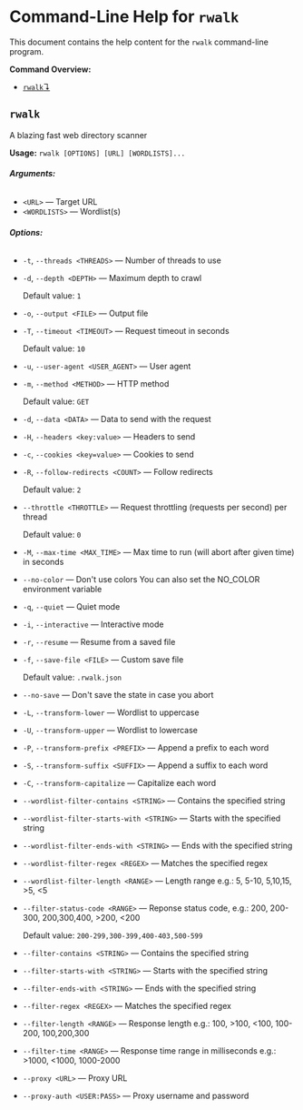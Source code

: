 # Command-Line Help for `rwalk`

This document contains the help content for the `rwalk` command-line program.

**Command Overview:**

* [`rwalk`↴](#rwalk)

## `rwalk`

A blazing fast web directory scanner

**Usage:** `rwalk [OPTIONS] [URL] [WORDLISTS]...`

###### **Arguments:**

* `<URL>` — Target URL
* `<WORDLISTS>` — Wordlist(s)

###### **Options:**

* `-t`, `--threads <THREADS>` — Number of threads to use
* `-d`, `--depth <DEPTH>` — Maximum depth to crawl

  Default value: `1`
* `-o`, `--output <FILE>` — Output file
* `-T`, `--timeout <TIMEOUT>` — Request timeout in seconds

  Default value: `10`
* `-u`, `--user-agent <USER_AGENT>` — User agent
* `-m`, `--method <METHOD>` — HTTP method

  Default value: `GET`
* `-d`, `--data <DATA>` — Data to send with the request
* `-H`, `--headers <key:value>` — Headers to send
* `-c`, `--cookies <key=value>` — Cookies to send
* `-R`, `--follow-redirects <COUNT>` — Follow redirects

  Default value: `2`
* `--throttle <THROTTLE>` — Request throttling (requests per second) per thread

  Default value: `0`
* `-M`, `--max-time <MAX_TIME>` — Max time to run (will abort after given time) in seconds
* `--no-color` — Don't use colors You can also set the NO_COLOR environment variable
* `-q`, `--quiet` — Quiet mode
* `-i`, `--interactive` — Interactive mode
* `-r`, `--resume` — Resume from a saved file
* `-f`, `--save-file <FILE>` — Custom save file

  Default value: `.rwalk.json`
* `--no-save` — Don't save the state in case you abort
* `-L`, `--transform-lower` — Wordlist to uppercase
* `-U`, `--transform-upper` — Wordlist to lowercase
* `-P`, `--transform-prefix <PREFIX>` — Append a prefix to each word
* `-S`, `--transform-suffix <SUFFIX>` — Append a suffix to each word
* `-C`, `--transform-capitalize` — Capitalize each word
* `--wordlist-filter-contains <STRING>` — Contains the specified string
* `--wordlist-filter-starts-with <STRING>` — Starts with the specified string
* `--wordlist-filter-ends-with <STRING>` — Ends with the specified string
* `--wordlist-filter-regex <REGEX>` — Matches the specified regex
* `--wordlist-filter-length <RANGE>` — Length range e.g.: 5, 5-10, 5,10,15, >5, <5
* `--filter-status-code <RANGE>` — Reponse status code, e.g.: 200, 200-300, 200,300,400, >200, <200

  Default value: `200-299,300-399,400-403,500-599`
* `--filter-contains <STRING>` — Contains the specified string
* `--filter-starts-with <STRING>` — Starts with the specified string
* `--filter-ends-with <STRING>` — Ends with the specified string
* `--filter-regex <REGEX>` — Matches the specified regex
* `--filter-length <RANGE>` — Response length e.g.: 100, >100, <100, 100-200, 100,200,300
* `--filter-time <RANGE>` — Response time range in milliseconds e.g.: >1000, <1000, 1000-2000
* `--proxy <URL>` — Proxy URL
* `--proxy-auth <USER:PASS>` — Proxy username and password



